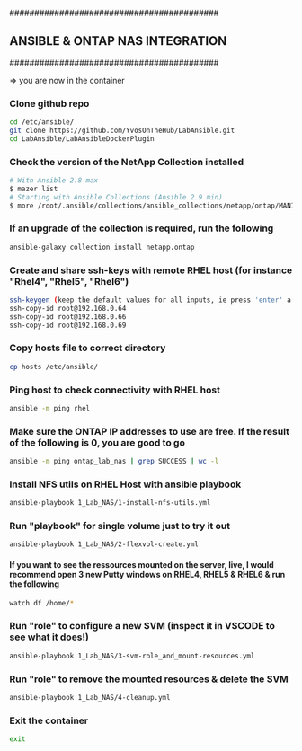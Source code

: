 ##########################################
## ANSIBLE & ONTAP NAS INTEGRATION
##########################################

=>  you are now in the container

### Clone github repo

```bash
cd /etc/ansible/ 
git clone https://github.com/YvosOnTheHub/LabAnsible.git 
cd LabAnsible/LabAnsibleDockerPlugin 
```

### Check the version of the NetApp Collection installed

```bash
# With Ansible 2.8 max
$ mazer list
# Starting with Ansible Collections (Ansible 2.9 min)
$ more /root/.ansible/collections/ansible_collections/netapp/ontap/MANIFEST.json | grep version
```

### If an upgrade of the collection is required, run the following

```bash
ansible-galaxy collection install netapp.ontap
```

### Create and share ssh-keys with remote RHEL host (for instance "Rhel4", "Rhel5", "Rhel6")

```bash
ssh-keygen (keep the default values for all inputs, ie press 'enter' a few times)
ssh-copy-id root@192.168.0.64
ssh-copy-id root@192.168.0.66
ssh-copy-id root@192.168.0.69
```

### Copy hosts file to correct directory

```bash
cp hosts /etc/ansible/
```

### Ping host to check connectivity with RHEL host 

```bash
ansible -m ping rhel
```

### Make sure the ONTAP IP addresses to use are free. If the result of the following is 0, you are good to go

```bash
ansible -m ping ontap_lab_nas | grep SUCCESS | wc -l
```

### Install NFS utils on RHEL Host with ansible playbook

```bash
ansible-playbook 1_Lab_NAS/1-install-nfs-utils.yml
```

### Run "playbook" for single volume just to try it out

```bash
ansible-playbook 1_Lab_NAS/2-flexvol-create.yml
```

#### If you want to see the ressources mounted on the server, live, I would recommend open 3 new Putty windows on RHEL4, RHEL5 & RHEL6 & run the following

```bash
watch df /home/*
```

### Run "role" to configure a new SVM (inspect it in VSCODE to see what it does!)

```bash
ansible-playbook 1_Lab_NAS/3-svm-role_and_mount-resources.yml 
```

### Run "role" to remove the mounted resources & delete the SVM

```bash
ansible-playbook 1_Lab_NAS/4-cleanup.yml 
```

### Exit the container

```bash
exit
```
